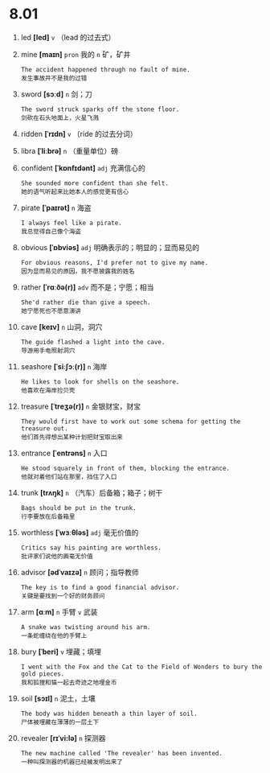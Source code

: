 # 8.01

1. led **[led]** `v` （lead 的过去式）

2. mine **[maɪn]** `pron` 我的 `n` 矿，矿井

   ```
   The accident happened through no fault of mine.
   发生事故并不是我的过错
   ```

3. sword **[sɔːd]** `n` 剑；刀

   ```
   The sword struck sparks off the stone floor.
   剑砍在石头地面上，火星飞溅
   ```

4. ridden **[ˈrɪdn]** `v` （ride 的过去分词）

5. libra **[ˈliːbrə]** `n` （重量单位）磅

6. confident **[ˈkɒnfɪdənt]** `adj` 充满信心的

   ```
   She sounded more confident than she felt.
   她的语气听起来比她本人的感觉更有信心
   ```

7. pirate **[ˈpaɪrət]** `n` 海盗

   ```
   I always feel like a pirate.
   我总觉得自己像个海盗
   ```

8. obvious **[ˈɒbviəs]** `adj` 明确表示的；明显的；显而易见的

   ```
   For obvious reasons, I'd prefer not to give my name.
   因为显而易见的原因，我不愿披露我的姓名
   ```

9. rather **[ˈrɑːðə(r)]** `adv` 而不是；宁愿；相当

   ```
   She'd rather die than give a speech.
   她宁愿死也不愿意演讲
   ```

10. cave **[keɪv]** `n` 山洞，洞穴

    ```
    The guide flashed a light into the cave.
    导游用手电照射洞穴
    ```

11. seashore **[ˈsiːʃɔː(r)]** `n` 海岸

    ```
    He likes to look for shells on the seashore.
    他喜欢在海岸捡贝壳
    ```

12. treasure **[ˈtreʒə(r)]** `n` 金银财宝，财宝

    ```
    They would first have to work out some schema for getting the treasure out.
    他们首先得想出某种计划把财宝取出来
    ```

13. entrance **[ˈentrəns]** `n` 入口

    ```
    He stood squarely in front of them, blocking the entrance.
    他就对着他们站在那里，挡住了入口
    ```

14. trunk **[trʌŋk]** `n` （汽车）后备箱；箱子；树干

    ```
    Bags should be put in the trunk.
    行李要放在后备箱里
    ```

15. worthless **[ˈwɜːθləs]** `adj` 毫无价值的

    ```
    Critics say his painting are worthless.
    批评家们说他的画毫无价值
    ```

16. advisor **[ədˈvaɪzə]** `n` 顾问；指导教师

    ```
    The key is to find a good financial advisor.
    关键是要找到一个好的财务顾问
    ```

17. arm **[ɑːm]** `n` 手臂 `v` 武装

    ```
    A snake was twisting around his arm.
    一条蛇缠绕在他的手臂上
    ```

18. bury **[ˈberi]** `v` 埋藏；填埋

    ```
    I went with the Fox and the Cat to the Field of Wonders to bury the gold pieces.
    我和狐狸和猫一起去奇迹之地埋金币
    ```

19. soil **[sɔɪl]** `n` 泥土，土壤

    ```
    The body was hidden beneath a thin layer of soil.
    尸体被埋藏在薄薄的一层土下
    ```

20. revealer **[rɪˈvi:lə]** `n` 探测器
    ```
    The new machine called 'The revealer' has been invented.
    一种叫探测器的机器已经被发明出来了
    ```
